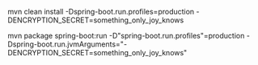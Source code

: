mvn clean install -Dspring-boot.run.profiles=production -DENCRYPTION_SECRET=something_only_joy_knows

mvn package spring-boot:run -D"spring-boot.run.profiles"=production -Dspring-boot.run.jvmArguments="-DENCRYPTION_SECRET=something_only_joy_knows"

